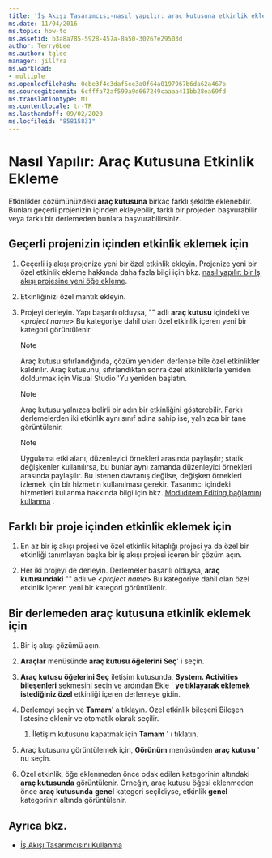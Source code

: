 ```yaml
---
title: 'İş Akışı Tasarımcısı-nasıl yapılır: araç kutusuna etkinlik ekleme'
ms.date: 11/04/2016
ms.topic: how-to
ms.assetid: b3a8a785-5928-457a-8a50-30267e29503d
author: TerryGLee
ms.author: tglee
manager: jillfra
ms.workload:
- multiple
ms.openlocfilehash: 0ebe3f4c3daf5ee3a0f64a0197967b6da62a467b
ms.sourcegitcommit: 6cfffa72af599a9d667249caaaa411bb28ea69fd
ms.translationtype: MT
ms.contentlocale: tr-TR
ms.lasthandoff: 09/02/2020
ms.locfileid: "85815831"
---
```

# <a name="how-to-add-activities-to-the-toolbox"></a>Nasıl Yapılır: Araç Kutusuna Etkinlik Ekleme

Etkinlikler çözümünüzdeki **araç kutusuna** birkaç farklı şekilde eklenebilir. Bunları geçerli projenizin içinden ekleyebilir, farklı bir projeden başvurabilir veya farklı bir derlemeden bunlara başvurabilirsiniz.

## <a name="to-add-an-activity-from-within-your-current-project"></a>Geçerli projenizin içinden etkinlik eklemek için

1. Geçerli iş akışı projenize yeni bir özel etkinlik ekleyin. Projenize yeni bir özel etkinlik ekleme hakkında daha fazla bilgi için bkz. [nasıl yapılır: bir Iş akışı projesine yeni öğe ekleme](../workflow-designer/how-to-add-a-new-item-to-a-workflow-project.md).

2. Etkinliğinizi özel mantık ekleyin.

3. Projeyi derleyin. Yapı başarılı olduysa, "" adlı **araç kutusu** içindeki ve \<*project name*> Bu kategoriye dahil olan özel etkinlik içeren yeni bir kategori görüntülenir.

    > [!NOTE]
    > Araç kutusu sıfırlandığında, çözüm yeniden derlense bile özel etkinlikler kaldırılır. Araç kutusunu, sıfırlandıktan sonra özel etkinliklerle yeniden doldurmak için Visual Studio 'Yu yeniden başlatın.

    > [!NOTE]
    > Araç kutusu yalnızca belirli bir adın bir etkinliğini gösterebilir. Farklı derlemelerden iki etkinlik aynı sınıf adına sahip ise, yalnızca bir tane görüntülenir.

    > [!NOTE]
    > Uygulama etki alanı, düzenleyici örnekleri arasında paylaşılır; statik değişkenler kullanılırsa, bu bunlar aynı zamanda düzenleyici örnekleri arasında paylaşılır. Bu istenen davranış değilse, değişken örnekleri izlemek için bir hizmetin kullanılması gerekir. Tasarımcı içindeki hizmetleri kullanma hakkında bilgi için bkz. [Modlıdıtem Editing bağlamını kullanma](/dotnet/framework/windows-workflow-foundation/using-the-modelitem-editing-context) .

## <a name="to-add-an-activity-from-within-a-different-project"></a>Farklı bir proje içinden etkinlik eklemek için

1. En az bir iş akışı projesi ve özel etkinlik kitaplığı projesi ya da özel bir etkinliği tanımlayan başka bir iş akışı projesi içeren bir çözüm açın.

2. Her iki projeyi de derleyin. Derlemeler başarılı olduysa, **araç kutusundaki** "" adlı ve \<*project name*> Bu kategoriye dahil olan özel etkinlik içeren yeni bir kategori görüntülenir.

## <a name="to-add-an-activity-to-the-toolbox-from-an-assembly"></a>Bir derlemeden araç kutusuna etkinlik eklemek için

1. Bir iş akışı çözümü açın.

2. **Araçlar** menüsünde **araç kutusu öğelerini Seç**' i seçin.

3. **Araç kutusu öğelerini Seç** iletişim kutusunda, **System. Activities bileşenleri** sekmesini seçin ve ardından Ekle ' **ye tıklayarak eklemek istediğiniz özel** etkinliği içeren derlemeye gidin.

4. Derlemeyi seçin ve **Tamam**' a tıklayın. Özel etkinlik bileşeni Bileşen listesine eklenir ve otomatik olarak seçilir.

    1. İletişim kutusunu kapatmak için **Tamam** ' ı tıklatın.

5. Araç kutusunu görüntülemek için, **Görünüm** menüsünden **araç kutusu** ' nu seçin.

6. Özel etkinlik, öğe eklenmeden önce odak edilen kategorinin altındaki **araç kutusunda** görüntülenir. Örneğin, araç kutusu öğesi eklenmeden önce **araç kutusunda** **genel** kategori seçildiyse, etkinlik **genel** kategorinin altında görüntülenir.

## <a name="see-also"></a>Ayrıca bkz.

- [İş Akışı Tasarımcısını Kullanma](developing-applications-with-the-workflow-designer.md)
